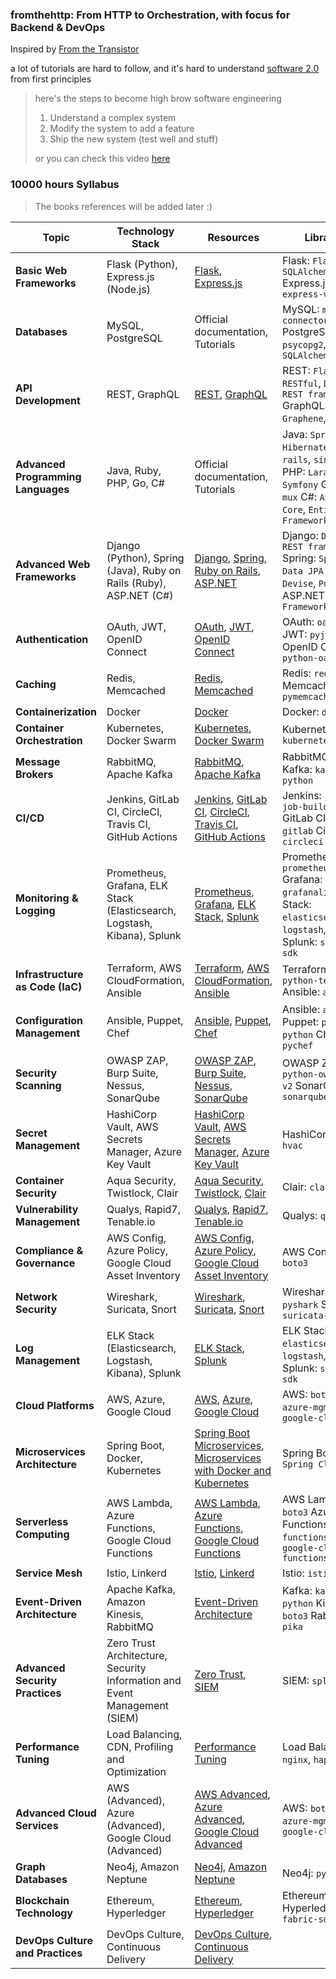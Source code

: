 ### fromthehttp: From HTTP to Orchestration, with focus for Backend & DevOps

Inspired by [From the Transistor](https://github.com/geohot/fromthetransistor)

a lot of tutorials are hard to follow, and it's hard to understand [software 2.0](https://karpathy.medium.com/software-2-0-a64152b37c35) from first principles

> here's the steps to become high brow software engineering
>
> 1. Understand a complex system
> 2. Modify the system to add a feature
> 3. Ship the new system (test well and stuff)
>
> or you can check this video [here](https://youtu.be/N2bXEUSAiTI?t=1265)

### 10000 hours Syllabus
> The books references will be added later :)

| **Topic**                         | **Technology Stack**                                                                                        | **Resources**                                                                                                      | **Libraries**                              | **Hours** |
|-----------------------------------|-------------------------------------------------------------------------------------------------------------|--------------------------------------------------------------------------------------------------------------------|--------------------------------------------|-----------|
| **Basic Web Frameworks**          | Flask (Python), Express.js (Node.js)                                                                        | [Flask](https://flask.palletsprojects.com/en/2.0.x/tutorial/), [Express.js](https://expressjs.com/en/starter/installing.html) | Flask: `Flask-SQLAlchemy` Express.js: `express-validator` | 400       |
| **Databases**                     | MySQL, PostgreSQL                                                                                           | Official documentation, Tutorials                                                                                  | MySQL: `mysql-connector-python` PostgreSQL: `psycopg2`, `SQLAlchemy` | 400       |
| **API Development**               | REST, GraphQL                                                                                               | [REST](https://restfulapi.net/), [GraphQL](https://graphql.org/learn/)                                             | REST: `Flask-RESTful`, `Django REST framework` GraphQL: `Graphene`, `Apollo` | 400       |
| **Advanced Programming Languages**| Java, Ruby, PHP, Go, C#                                                                                     | Official documentation, Tutorials                                                                                  | Java: `Spring Boot`, `Hibernate` Ruby: `rails`, `sinatra` PHP: `Laravel`, `Symfony` Go: `gin`, `mux` C#: `ASP.NET Core`, `Entity Framework` | 600       |
| **Advanced Web Frameworks**       | Django (Python), Spring (Java), Ruby on Rails (Ruby), ASP.NET (C#)                                          | [Django](https://docs.djangoproject.com/en/stable/intro/tutorial01/), [Spring](https://spring.io/guides/gs/spring-boot/), [Ruby on Rails](https://guides.rubyonrails.org/getting_started.html), [ASP.NET](https://dotnet.microsoft.com/learn/aspnet/hello-world-tutorial) | Django: `Django REST framework` Spring: `Spring Data JPA` Rails: `Devise`, `Pundit` ASP.NET: `Entity Framework` | 800       |
| **Authentication**                | OAuth, JWT, OpenID Connect                                                                                  | [OAuth](https://oauth.net/getting-started/), [JWT](https://jwt.io/introduction/), [OpenID Connect](https://openid.net/connect/) | OAuth: `oauthlib` JWT: `pyjwt` OpenID Connect: `python-oauthlib` | 300       |
| **Caching**                       | Redis, Memcached                                                                                            | [Redis](https://redis.io/documentation), [Memcached](https://memcached.org/about)                                   | Redis: `redis-py` Memcached: `pymemcache` | 200       |
| **Containerization**              | Docker                                                                                                      | [Docker](https://docs.docker.com/get-started/)                                                                      | Docker: `docker-py`                        | 400       |
| **Container Orchestration**       | Kubernetes, Docker Swarm                                                                                    | [Kubernetes](https://kubernetes.io/docs/tutorials/), [Docker Swarm](https://docs.docker.com/engine/swarm/)         | Kubernetes: `kubernetes-client`            | 500       |
| **Message Brokers**               | RabbitMQ, Apache Kafka                                                                                      | [RabbitMQ](https://www.rabbitmq.com/getstarted.html), [Apache Kafka](https://kafka.apache.org/documentation/)       | RabbitMQ: `pika` Kafka: `kafka-python`     | 300       |
| **CI/CD**                         | Jenkins, GitLab CI, CircleCI, Travis CI, GitHub Actions                                                     | [Jenkins](https://www.jenkins.io/doc/), [GitLab CI](https://docs.gitlab.com/ee/ci/), [CircleCI](https://circleci.com/docs/), [Travis CI](https://docs.travis-ci.com/), [GitHub Actions](https://docs.github.com/en/actions) | Jenkins: `jenkins-job-builder` GitLab CI: `python-gitlab` CircleCI: `circleci` | 500       |
| **Monitoring & Logging**          | Prometheus, Grafana, ELK Stack (Elasticsearch, Logstash, Kibana), Splunk                                    | [Prometheus](https://prometheus.io/docs/introduction/overview/), [Grafana](https://grafana.com/docs/grafana/latest/getting-started/), [ELK Stack](https://www.elastic.co/what-is/elk-stack), [Splunk](https://docs.splunk.com/Documentation/Splunk) | Prometheus: `prometheus_client` Grafana: `grafanalib` ELK Stack: `elasticsearch`, `logstash`, `kibana` Splunk: `splunk-sdk` | 500       |
| **Infrastructure as Code (IaC)**  | Terraform, AWS CloudFormation, Ansible                                                                      | [Terraform](https://learn.hashicorp.com/terraform), [AWS CloudFormation](https://docs.aws.amazon.com/cloudformation/index.html), [Ansible](https://docs.ansible.com/ansible/latest/user_guide/index.html) | Terraform: `python-terraform` Ansible: `ansible` | 500       |
| **Configuration Management**      | Ansible, Puppet, Chef                                                                                       | [Ansible](https://docs.ansible.com/ansible/latest/user_guide/index.html), [Puppet](https://puppet.com/docs/puppet/latest/puppet_index.html), [Chef](https://docs.chef.io/) | Ansible: `ansible` Puppet: `puppet-python` Chef: `pychef` | 400       |
| **Security Scanning**             | OWASP ZAP, Burp Suite, Nessus, SonarQube                                                                    | [OWASP ZAP](https://www.zaproxy.org/getting-started/), [Burp Suite](https://portswigger.net/burp/documentation/desktop/getting-started), [Nessus](https://www.tenable.com/products/nessus), [SonarQube](https://docs.sonarqube.org/latest/) | OWASP ZAP: `python-owasp-zap-v2` SonarQube: `sonarqube` | 400       |
| **Secret Management**             | HashiCorp Vault, AWS Secrets Manager, Azure Key Vault                                                       | [HashiCorp Vault](https://learn.hashicorp.com/vault), [AWS Secrets Manager](https://docs.aws.amazon.com/secretsmanager/latest/userguide/intro.html), [Azure Key Vault](https://docs.microsoft.com/en-us/azure/key-vault/general/overview) | HashiCorp Vault: `hvac`                    | 300       |
| **Container Security**            | Aqua Security, Twistlock, Clair                                                                             | [Aqua Security](https://www.aquasec.com/resources/), [Twistlock](https://docs.paloaltonetworks.com/prisma/prisma-cloud/prisma-cloud-admin-compute.html), [Clair](https://github.com/quay/clair) | Clair: `clair`                             | 300       |
| **Vulnerability Management**      | Qualys, Rapid7, Tenable.io                                                                                  | [Qualys](https://www.qualys.com/documentation/), [Rapid7](https://www.rapid7.com/services/documentation/), [Tenable.io](https://docs.tenable.com/tenableio/) | Qualys: `qualysapi`                        | 300       |
| **Compliance & Governance**       | AWS Config, Azure Policy, Google Cloud Asset Inventory                                                     | [AWS Config](https://docs.aws.amazon.com/config/latest/developerguide/WhatIsConfig.html), [Azure Policy](https://docs.microsoft.com/en-us/azure/governance/policy/overview), [Google Cloud Asset Inventory](https://cloud.google.com/asset-inventory/docs/overview) | AWS Config: `boto3`                        | 300       |
| **Network Security**              | Wireshark, Suricata, Snort                                                                                  | [Wireshark](https://www.wireshark.org/docs/wsug_html_chunked/), [Suricata](https://suricata.io/docs/), [Snort](https://www.snort.org/documents) | Wireshark: `pyshark` Suricata: `suricata-update` | 300       |
| **Log Management**                | ELK Stack (Elasticsearch, Logstash, Kibana), Splunk                                                         | [ELK Stack](https://www.elastic.co/what-is/elk-stack), [Splunk](https://docs.splunk.com/Documentation/Splunk)       | ELK Stack: `elasticsearch`, `logstash`, `kibana` Splunk: `splunk-sdk` | 500       |
| **Cloud Platforms**               | AWS, Azure, Google Cloud                                                                                    | [AWS](https://aws.amazon.com/training/), [Azure](https://docs.microsoft.com/en-us/learn/azure/), [Google Cloud](https://cloud.google.com/training) | AWS: `boto3` Azure: `azure-mgmt` GCP: `google-cloud` | 500       |
| **Microservices Architecture**    | Spring Boot, Docker, Kubernetes                                                                             | [Spring Boot Microservices](https://spring.io/guides/gs/spring-boot/), [Microservices with Docker and Kubernetes](https://docs.microsoft.com/en-us/dotnet/architecture/microservices/) | Spring Boot: `Spring Cloud`                | 400       |
| **Serverless Computing**          | AWS Lambda, Azure Functions, Google Cloud Functions                                                         | [AWS Lambda](https://aws.amazon.com/lambda/getting-started/), [Azure Functions](https://docs.microsoft.com/en-us/azure/azure-functions/functions-overview), [Google Cloud Functions](https://cloud.google.com/functions/docs) | AWS Lambda: `boto3` Azure Functions: `azure-functions` GCP: `google-cloud-functions` | 400       |
| **Service Mesh**                  | Istio, Linkerd                                                                                               | [Istio](https://istio.io/latest/docs/setup/getting-started/), [Linkerd](https://linkerd.io/2/getting-started/)      | Istio: `istio-client`                      | 300       |
| **Event-Driven Architecture**     | Apache Kafka, Amazon Kinesis, RabbitMQ                                                                      | [Event-Driven Architecture](https://martinfowler.com/articles/201701-event-driven.html)                            | Kafka: `kafka-python` Kinesis: `boto3` RabbitMQ: `pika` | 400       |
| **Advanced Security Practices**   | Zero Trust Architecture, Security Information and Event Management (SIEM)                                   | [Zero Trust](https://csrc.nist.gov/publications/detail/sp/800-207/final), [SIEM](https://www.splunk.com/en_us/solutions/siem.html) | SIEM: `splunk-sdk`                         | 300       |
| **Performance Tuning**            | Load Balancing, CDN, Profiling and Optimization                                                              | [Performance Tuning](https://developers.google.com/web/fundamentals/performance/optimizing-content-efficiency/)     | Load Balancing: `nginx`, `haproxy`         | 300       |
| **Advanced Cloud Services**       | AWS (Advanced), Azure (Advanced), Google Cloud (Advanced)                                                   | [AWS Advanced](https://aws.amazon.com/training/advanced/), [Azure Advanced](https://docs.microsoft.com/en-us/learn/azure/), [Google Cloud Advanced](https://cloud.google.com/training) | AWS: `boto3` Azure: `azure-mgmt` GCP: `google-cloud` | 500       |
| **Graph Databases**               | Neo4j, Amazon Neptune                                                                                       | [Neo4j](https://neo4j.com/developer/get-started/), [Amazon Neptune](https://docs.aws.amazon.com/neptune/latest/userguide/getting-started.html) | Neo4j: `py2neo`                            | 300       |
| **Blockchain Technology**         | Ethereum, Hyperledger                                                                                       | [Ethereum](https://ethereum.org/en/developers/), [Hyperledger](https://www.hyperledger.org/learn)                   | Ethereum: `web3.py` Hyperledger: `fabric-sdk-py` | 300       |
| **DevOps Culture and Practices**  | DevOps Culture, Continuous Delivery                                                                        | [DevOps Culture](https://www.atlassian.com/devops), [Continuous Delivery](https://martinfowler.com/books/continuousDelivery.html)                           |       | 300       |